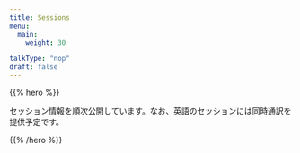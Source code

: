 ```yaml
---
title: Sessions
menu:
  main:
    weight: 30

talkType: "nop"
draft: false    
---
```


{{% hero %}}

セッション情報を順次公開しています。なお、英語のセッションには同時通訳を提供予定です。

{{% /hero %}}
